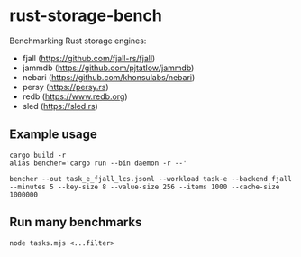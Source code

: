 # rust-storage-bench

Benchmarking Rust storage engines:

- fjall (https://github.com/fjall-rs/fjall)
- jammdb (https://github.com/pjtatlow/jammdb)
- nebari (https://github.com/khonsulabs/nebari)
- persy (https://persy.rs)
- redb (https://www.redb.org)
- sled (https://sled.rs)

## Example usage

```
cargo build -r
alias bencher='cargo run --bin daemon -r --'

bencher --out task_e_fjall_lcs.jsonl --workload task-e --backend fjall --minutes 5 --key-size 8 --value-size 256 --items 1000 --cache-size 1000000
```

## Run many benchmarks

```
node tasks.mjs <...filter> 
```
